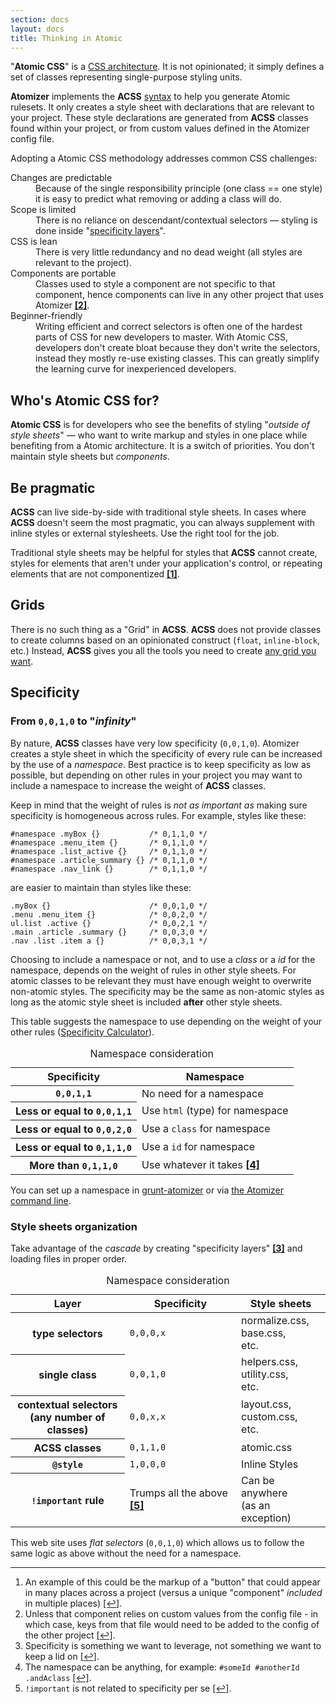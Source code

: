 ```yaml
---
section: docs
layout: docs
title: Thinking in Atomic
---
```


<p>&quot;<strong>Atomic CSS</strong>&quot; is a <a href="http://www.smashingmagazine.com/2013/10/21/challenging-css-best-practices-atomic-approach/">CSS architecture</a>. It is not opinionated; it simply defines a set of classes representing single-purpose styling units.</p>
<p><strong>Atomizer</strong> implements the <b class="Fw(b)">ACSS</b> <a href="/guides/syntax.html">syntax</a> to help you generate Atomic rulesets. It only creates a style sheet with declarations that are relevant to your project. These style declarations are generated from <b class="Fw(b)">ACSS</b> classes found within your project, or from custom values defined in the Atomizer config file.</p>
<p>Adopting a Atomic CSS methodology addresses common CSS challenges:</p>
<dl class="Mstart(20px) Mb(30px)">
<dt class="Fs(i) C(#000)">Changes are predictable</dt>
<dd class="Mstart(20px) Mt(5px)">Because of the single responsibility principle (one class == one style) it is easy to predict what removing or adding a class will do.</dd>
<dt class="Fs(i) C(#000)">Scope is limited</dt>
<dd class="Mstart(20px) Mt(5px)">There is no reliance on descendant/contextual selectors &mdash; styling is done inside &quot;<a href="#style-sheets-organization">specificity layers</a>&quot;.</dd>
<dt class="Fs(i) C(#000)">CSS is lean</dt>
<dd class="Mstart(20px) Mt(5px)">There is very little redundancy and no dead weight (all styles are relevant to the project).</dd>
<dt class="Fs(i) C(#000)">Components are portable</dt>
<dd class="Mstart(20px) Mt(5px)">Classes used to style a component are not specific to that component, hence components can live in any other project that uses Atomizer <b class="Fw(n)"><a href="#footnote">[2]</a><a id="footnote-2" class="D(ib)"></a></b>.</dd>
<dt class="Fs(i) C(#000)">Beginner-friendly</dt>
<dd class="Mstart(20px) Mt(5px)">Writing efficient and correct selectors is often one of the hardest parts of CSS for new developers to master. With Atomic CSS, developers don&#39;t create bloat because they don&#39;t write the selectors, instead they mostly re-use existing classes. This can greatly simplify the learning curve for inexperienced developers.</dd>
</dl>

<h2 id="who-s-atomic-css-for-">Who&#39;s Atomic CSS for?</h2>
<p><strong>Atomic CSS</strong> is for developers who see the benefits of styling &quot;<em>outside of style sheets</em>&quot; &mdash; who want to write markup and styles in one place while benefiting from a Atomic architecture. It is a switch of priorities. You don&#39;t maintain style sheets but <em>components</em>.</p>
<h2 id="be-pragmatic">Be pragmatic</h2>
<p><b class="Fw(b)">ACSS</b> can live side-by-side with traditional style sheets. In cases where <b class="Fw(b)">ACSS</b> doesn&#39;t seem the most pragmatic, you can always supplement with inline styles or external stylesheets. Use the right tool for the job.  </p>
<p>Traditional style sheets may be helpful for styles that <b class="Fw(b)">ACSS</b> cannot create, styles for elements that aren&#39;t under your application&#39;s control, or repeating elements that are not componentized <b class="Fw(n)"><a href="#footnote">[1]</a><a id="footnote-1" class="D(ib)"></a></b>.</p>
<h2 id="grids">Grids</h2>
<p>There is no such thing as a &quot;Grid&quot; in <b class="Fw(b)">ACSS</b>. <b class="Fw(b)">ACSS</b> does not provide classes to create columns based on an opinionated construct (<code>float</code>, <code>inline-block</code>, etc.) Instead, <b class="Fw(b)">ACSS</b> gives you all the tools you need to create <a href="/tutorials/grid-system.html">any grid you want</a>.</p>
<h2 id="specificity">Specificity</h2>
<h3 id="from-0-0-1-0-to-infinity">From <code>0,0,1,0</code> to &quot;<em>infinity</em>&quot;</h3>
<p>By nature, <b class="Fw(b)">ACSS</b> classes have very low specificity (<code>0,0,1,0</code>). Atomizer creates a style sheet in which the specificity of every rule can be increased by the use of a <em>namespace</em>. Best practice is to keep specificity as low as possible, but depending on other rules in your project you may want to include a namespace to increase the weight of <b class="Fw(b)">ACSS</b> classes.</p>
<p>Keep in mind that the weight of rules is <em>not as important as</em> making sure specificity is homogeneous across rules.
For example, styles like these:</p>
<pre><code class="lang-css"><span class="hljs-id">#namespace</span> <span class="hljs-class">.myBox</span> <span class="hljs-rules">{}</span>           <span class="hljs-comment">/* 0,1,1,0 */</span>
<span class="hljs-id">#namespace</span> <span class="hljs-class">.menu_item</span> <span class="hljs-rules">{}</span>       <span class="hljs-comment">/* 0,1,1,0 */</span>
<span class="hljs-id">#namespace</span> <span class="hljs-class">.list_active</span> <span class="hljs-rules">{}</span>     <span class="hljs-comment">/* 0,1,1,0 */</span>
<span class="hljs-id">#namespace</span> <span class="hljs-class">.article_summary</span> <span class="hljs-rules">{}</span> <span class="hljs-comment">/* 0,1,1,0 */</span>
<span class="hljs-id">#namespace</span> <span class="hljs-class">.nav_link</span> <span class="hljs-rules">{}</span>        <span class="hljs-comment">/* 0,1,1,0 */</span>
</code></pre>
<p>are easier to maintain than styles like these:</p>
<pre><code class="lang-html"><span class="hljs-class">.myBox</span> {}                      <span class="hljs-comment">/* 0,0,1,0 */</span>
<span class="hljs-class">.menu</span> <span class="hljs-class">.menu_item</span> {}            <span class="hljs-comment">/* 0,0,2,0 */</span>
<span class="hljs-id">ul</span><span class="hljs-class">.list</span> <span class="hljs-class">.active</span> {}             <span class="hljs-comment">/* 0,0,2,1 */</span>
<span class="hljs-class">.main</span> <span class="hljs-class">.article</span> <span class="hljs-class">.summary</span> {}     <span class="hljs-comment">/* 0,0,3,0 */</span>
<span class="hljs-class">.nav</span> <span class="hljs-class">.list</span> <span class="hljs-class">.item</span> <span class="hljs-tag">a</span> {}          <span class="hljs-comment">/* 0,0,3,1 */</span>
</code></pre>

<p>Choosing to include a namespace or not, and to use a <em>class</em> or a <em>id</em> for the namespace, depends on the weight of rules in other style sheets. For atomic classes to be relevant they must have enough weight to overwrite non-atomic styles. The specificity may be the same as non-atomic styles as long as the atomic style sheet is included <strong>after</strong> other style sheets.</p>
<p>This table suggests the namespace to use depending on the weight of your other rules (<a href="http://specificity.keegan.st/">Specificity Calculator</a>).</p>
<table class="Ta(start) W(100%)">
    <caption class="Hidden">Namespace consideration</caption>
    <thead>
        <tr>
            <th scope="col" class="P(10px)">Specificity</th>
            <th scope="col" class="P(10px)">Namespace</th>
        </tr>
    </thead>
    <tbody>
        <tr class="BdT Bdc(#0280ae.3)">
            <th scope="row" class="Va(t) Whs(nw) P(10px)"><code>0,0,1,1</code></th>
            <td class="Va(t) P(10px)">No need for a namespace</td>
        </tr>
        <tr class="BdT Bdc(#0280ae.3)">
            <th scope="row" class="Va(t) Whs(nw) P(10px)">Less or equal to <code>0,0,1,1</code></th>
            <td class="Va(t) P(10px)">Use <code>html</code> (type) for namespace</td>
        </tr>
        <tr class="BdT Bdc(#0280ae.3)">
            <th scope="row" class="Va(t) Whs(nw) P(10px)">Less or equal to <code>0,0,2,0</code></th>
            <td class="Va(t) P(10px)">Use a <code>class</code> for namespace</td>
        </tr>
        <tr class="BdT Bdc(#0280ae.3)">
            <th scope="row" class="Va(t) Whs(nw) P(10px)">Less or equal to <code>0,1,1,0</code></th>
            <td class="Va(t) P(10px)">Use a <code>id</code> for namespace</td>
        </tr>
            <tr class="BdT Bdc(#0280ae.3)">
                <th scope="row" class="Va(t) Whs(nw) P(10px)">More than <code>0,1,1,0</code></th>
                <td class="Va(t) P(10px)">Use whatever it takes <b class="Fw(n)"><a href="#footnote">[4]</a><a id="footnote-4" class="D(ib)"></a></b></td>
            </tr>
    </tbody>
</table>

<p class="noteBox info">You can set up a namespace in <a href="https://github.com/acss-io/grunt-atomizer#examples">grunt-atomizer</a> or via <a href="https://github.com/acss-io/atomizer#cli">the Atomizer command line</a>.</p>

<h3 id="style-sheets-organization">Style sheets organization</h3>
<p>Take advantage of the <em>cascade</em> by creating &quot;specificity layers&quot; <b class="Fw(n)"><a href="#footnote">[3]</a><a id="footnote-3" class="D(ib)"></a></b> and loading files in proper order.</p>
<table class="Ta(start) W(100%)">
    <caption class="Hidden">Namespace consideration</caption>
    <thead>
        <tr>
            <th scope="col" class="P(10px)">Layer</th>
            <th scope="col" class="P(10px)">Specificity</th>
            <th scope="col" class="P(10px)">Style sheets</th>
        </tr>
    </thead>
    <tbody>
        <tr class="BdT Bdc(#0280ae.3)">
            <th scope="row" class="Va(t) Whs(nw) P(10px)">type selectors</th>
            <td class="Va(t) P(10px)"><code>0,0,0,x</code></td>
            <td class="Va(t) P(10px)">normalize.css,<br> base.css,<br> etc.</td>
        </tr>
        <tr class="BdT Bdc(#0280ae.3)">
            <th scope="row" class="Va(t) Whs(nw) P(10px)">single class</th>
            <td class="Va(t) P(10px)"><code>0,0,1,0</code></td>
            <td class="Va(t) P(10px)">helpers.css,<br> utility.css,<br> etc.</td>
        </tr>
        <tr class="BdT Bdc(#0280ae.3)">
            <th scope="row" class="Va(t) Whs(nw) P(10px)">contextual selectors<br> (any number of classes)</th>
            <td class="Va(t) P(10px)"><code>0,0,x,x</code></td>
            <td class="Va(t) P(10px)">layout.css,<br> custom.css,<br> etc.</td>
        </tr>
        <tr class="BdT Bdc(#0280ae.3)">
            <th scope="row" class="Va(t) Whs(nw) P(10px)"><b class="Fw(b)">ACSS</b> classes</th>
            <td class="Va(t) P(10px)"><code>0,1,1,0</code></td>
            <td class="Va(t) P(10px)">atomic.css</td>
        </tr>
            <tr class="BdT Bdc(#0280ae.3)">
                <th scope="row" class="Va(t) Whs(nw) P(10px)"><code>@style</code></th>
                <td class="Va(t) P(10px)"><code>1,0,0,0</code></td>
                <td class="Va(t) P(10px)">Inline Styles</td>
            </tr>
            <tr class="BdT Bdc(#0280ae.3)">
                <th scope="row" class="Va(t) Whs(nw) P(10px)"><code>!important</code> rule</th>
                <td class="Va(t) P(10px)">Trumps all the above <b class="Fw(n)"><a href="#footnote">[5]</a><a id="footnote-5" class="D(ib)"></a></b></td>
                <td class="Va(t) P(10px)">Can be anywhere<br> (as an exception)</td>
            </tr>
    </tbody>
</table>

<p class="noteBox info">This web site uses <em>flat selectors</em> (<code>0,0,1,0</code>) which allows us to follow the same logic as above without the need for a namespace.</p>

<hr class="Mt(50px)">

<ol id="footnote" class="ol-list">
    <li>An example of this could be the markup of a &quot;button&quot; that could appear in many places across a project (versus a unique &quot;component&quot; <em>included</em> in multiple places) <a href="#footnote-1">[↩]</a>.</li>
    <li>Unless that component relies on custom values from the config file - in which case, keys from that file would need to be added to the config of the other project <a href="#footnote-2">[↩]</a>.</li>
    <li>Specificity is something we want to leverage, not something we want to keep a lid on <a href="#footnote-3">[↩]</a>.</li>
    <li>The namespace can be anything, for example: <code>#someId #anotherId .andAclass</code> <a href="#footnote-4">[↩]</a>.</li>
    <li><code>!important</code> is not related to specificity per se <a href="#footnote-5">[↩]</a>.</li>
</ol>
